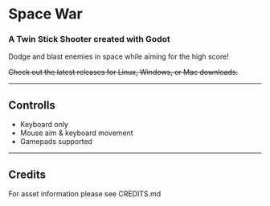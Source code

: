 # Space War
### A Twin Stick Shooter created with Godot

Dodge and blast enemies in space while aiming for the high score!

~~Check out the latest releases for Linux, Windows, or Mac downloads.~~

---

## Controlls

- Keyboard only
- Mouse aim & keyboard movement
- Gamepads supported

---

## Credits

For asset information please see CREDITS.md
